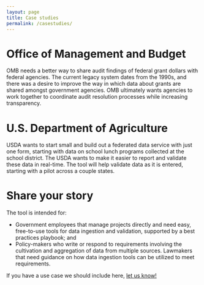 ```yaml
---
layout: page
title: Case studies
permalink: /casestudies/
---
```


# Office of Management and Budget

OMB needs a better way to share audit findings of federal grant dollars with federal agencies.   The current legacy system dates from the 1990s, and there was a desire to improve the way in which data about grants are shared amongst government agencies.  OMB ultimately wants agencies to work together to coordinate audit resolution processes while increasing transparency.

# U.S. Department of Agriculture

USDA wants to start small and build out a federated data service with just one form, starting with data on school lunch programs collected at the school district.  The USDA wants to make it easier to report and validate these data in real-time.  The tool will help validate data as it is entered, starting with a pilot across a couple states.

# Share your story

The tool is intended for:

- Government employees that manage projects directly and need easy, free-to-use tools for data ingestion and validation, supported by a best practices playbook; and
- Policy-makers who write or respond to requirements involving the cultivation and aggregation of data from multiple sources.  Lawmakers that need guidance on how data ingestion tools can be utilized to meet requirements.

If you have a use case we should include here, [let us know!](/Contact)

